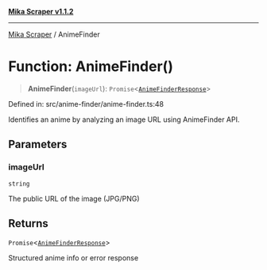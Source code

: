 [**Mika Scraper v1.1.2**](../README.md)

***

[Mika Scraper](../README.md) / AnimeFinder

# Function: AnimeFinder()

> **AnimeFinder**(`imageUrl`): `Promise`\<[`AnimeFinderResponse`](../type-aliases/AnimeFinderResponse.md)\>

Defined in: src/anime-finder/anime-finder.ts:48

Identifies an anime by analyzing an image URL using AnimeFinder API.

## Parameters

### imageUrl

`string`

The public URL of the image (JPG/PNG)

## Returns

`Promise`\<[`AnimeFinderResponse`](../type-aliases/AnimeFinderResponse.md)\>

Structured anime info or error response
